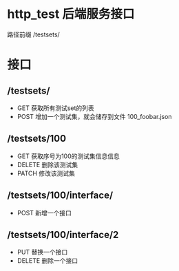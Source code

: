 # http_test 后端服务接口

路径前缀 /testsets/

# 接口
## /testsets/ 
* GET 获取所有测试set的列表
* POST 增加一个测试集，就会储存到文件 100_foobar.json

## /testsets/100
* GET 获取序号为100的测试集信息信息
* DELETE 删除该测试集
* PATCH 修改该测试集

## /testsets/100/interface/
* POST 新增一个接口

## /testsets/100/interface/2
* PUT 替换一个接口
* DELETE 删除一个接口